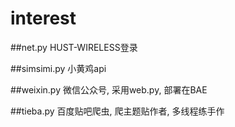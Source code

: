 interest
========

##net.py
HUST-WIRELESS登录

##simsimi.py
小黄鸡api

##weixin.py
微信公众号, 采用web.py, 部署在BAE

##tieba.py
百度贴吧爬虫, 爬主题贴作者, 多线程练手作
